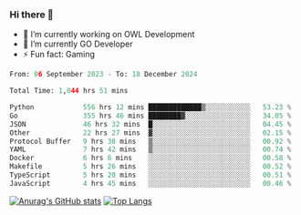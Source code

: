 ### Hi there 👋 

- 🔭 I’m currently working on OWL Development
- 🌱 I’m currently GO Developer
-  ⚡ Fun fact: Gaming
  
  <!--
- 👯 I’m looking to collaborate on ...
- 🤔 I’m looking for help with ...
- 💬 Ask me about ...
- 📫 How to reach me: ...
- 😄 Pronouns: ...
-->

<!--START_SECTION:waka-->

```python
From: 06 September 2023 - To: 18 December 2024

Total Time: 1,044 hrs 51 mins

Python            556 hrs 12 mins █████████████▒░░░░░░░░░░░   53.23 %
Go                355 hrs 46 mins ████████▓░░░░░░░░░░░░░░░░   34.05 %
JSON              46 hrs 32 mins  █░░░░░░░░░░░░░░░░░░░░░░░░   04.45 %
Other             22 hrs 27 mins  ▓░░░░░░░░░░░░░░░░░░░░░░░░   02.15 %
Protocol Buffer   9 hrs 38 mins   ▒░░░░░░░░░░░░░░░░░░░░░░░░   00.92 %
YAML              7 hrs 42 mins   ▒░░░░░░░░░░░░░░░░░░░░░░░░   00.74 %
Docker            6 hrs 6 mins    ░░░░░░░░░░░░░░░░░░░░░░░░░   00.58 %
Makefile          5 hrs 26 mins   ░░░░░░░░░░░░░░░░░░░░░░░░░   00.52 %
TypeScript        5 hrs 20 mins   ░░░░░░░░░░░░░░░░░░░░░░░░░   00.51 %
JavaScript        4 hrs 45 mins   ░░░░░░░░░░░░░░░░░░░░░░░░░   00.46 %
```

<!--END_SECTION:waka-->

[![Anurag's GitHub stats](https://github-readme-stats.vercel.app/api?username=aebalz&show_icons=true&theme=codeSTACKr)](https://github.com/anuraghazra/github-readme-stats)
[![Top Langs](https://github-readme-stats.vercel.app/api/top-langs/?username=aebalz&layout=compact&card_width=350&theme=codeSTACKr)](https://github.com/anuraghazra/github-readme-stats)
<!-- [![Readme Card](https://github-readme-stats.vercel.app/api/pin/?username=aebalz&repo=go-gin-gone&show_owner=true)](https://github.com/anuraghazra/github-readme-stats)-->
